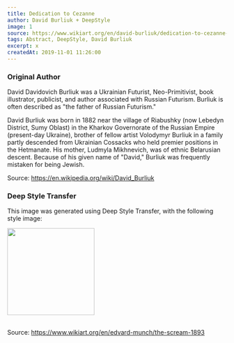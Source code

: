 ```yaml
---
title: Dedication to Cezanne
author: David Burliuk + DeepStyle
image: 1
source: https://www.wikiart.org/en/david-burliuk/dedication-to-cezanne-1910
tags: Abstract, DeepStyle, David Burliuk
excerpt: x
createdAt: 2019-11-01 11:26:00
---
```


### Original Author

David Davidovich Burliuk was a Ukrainian Futurist, Neo-Primitivist, book illustrator, publicist, and author associated with Russian Futurism. Burliuk is often described as "the father of Russian Futurism."

David Burliuk was born in 1882 near the village of Riabushky (now Lebedyn District, Sumy Oblast) in the Kharkov Governorate of the Russian Empire (present-day Ukraine), brother of fellow artist Volodymyr Burliuk in a family partly descended from Ukrainian Cossacks who held premier positions in the Hetmanate. His mother, Ludmyla Mikhnevich, was of ethnic Belarusian descent. Because of his given name of "David," Burliuk was frequently mistaken for being Jewish.

Source: https://en.wikipedia.org/wiki/David_Burliuk

### Deep Style Transfer 

This image was generated using Deep Style Transfer, with the following style image: 

<img src="https://uploads2.wikiart.org/images/edvard-munch/the-scream-1893(2).jpg!PinterestLarge.jpg" width="200px">

<br>
<br>

Source: https://www.wikiart.org/en/edvard-munch/the-scream-1893
